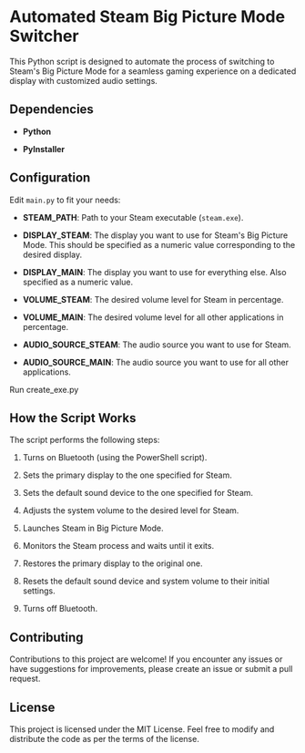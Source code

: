 # Automated Steam Big Picture Mode Switcher

This Python script is designed to automate the process of switching to Steam's Big Picture Mode for a seamless gaming experience on a dedicated display with customized audio settings.

## Dependencies

- **Python**

- **PyInstaller**

## Configuration

Edit `main.py` to fit your needs:

- **STEAM_PATH**: Path to your Steam executable (`steam.exe`).

- **DISPLAY_STEAM**: The display you want to use for Steam's Big Picture Mode. This should be specified as a numeric value corresponding to the desired display.

- **DISPLAY_MAIN**: The display you want to use for everything else. Also specified as a numeric value.

- **VOLUME_STEAM**: The desired volume level for Steam in percentage.

- **VOLUME_MAIN**: The desired volume level for all other applications in percentage.

- **AUDIO_SOURCE_STEAM**: The audio source you want to use for Steam.

- **AUDIO_SOURCE_MAIN**: The audio source you want to use for all other applications.

Run create_exe.py

## How the Script Works

The script performs the following steps:

1. Turns on Bluetooth (using the PowerShell script).

2. Sets the primary display to the one specified for Steam.

3. Sets the default sound device to the one specified for Steam.

4. Adjusts the system volume to the desired level for Steam.

5. Launches Steam in Big Picture Mode.

6. Monitors the Steam process and waits until it exits.

7. Restores the primary display to the original one.

8. Resets the default sound device and system volume to their initial settings.

9. Turns off Bluetooth.

## Contributing

Contributions to this project are welcome! If you encounter any issues or have suggestions for improvements, please create an issue or submit a pull request.

## License

This project is licensed under the MIT License. Feel free to modify and distribute the code as per the terms of the license.